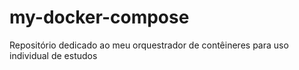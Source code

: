 # my-docker-compose
Repositório dedicado ao meu orquestrador de contêineres para uso individual de estudos
